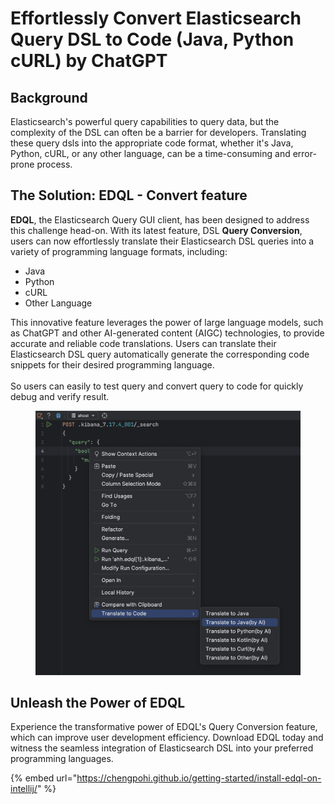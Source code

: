 # Effortlessly Convert Elasticsearch Query DSL to Code (Java, Python cURL) by ChatGPT

## Background

Elasticsearch's powerful query capabilities to query data, but the complexity of the DSL can often be a barrier for developers. Translating these query dsls into the appropriate code format, whether it's Java, Python, cURL, or any other language, can be a time-consuming and error-prone process.

## The Solution: EDQL - Convert feature

**EDQL**, the Elasticsearch Query GUI client, has been designed to address this challenge head-on. With its latest feature, DSL **Query Conversion**, users can now effortlessly translate their Elasticsearch DSL queries into a variety of programming language formats, including:

* Java
* Python
* cURL
* Other Language

This innovative feature leverages the power of large language models, such as ChatGPT and other AI-generated content (AIGC) technologies, to provide accurate and reliable code translations. Users can  translate their Elasticsearch DSL query  automatically generate the corresponding code snippets for their desired programming language.\
\
So users can easily to test query and convert query to code for quickly debug  and verify  result.

<figure><img src="../.gitbook/assets/image.png" alt=""><figcaption></figcaption></figure>

## Unleash the Power of EDQL

Experience the transformative power of EDQL's Query Conversion feature, which can improve user development efficiency. Download EDQL today and witness the seamless integration of Elasticsearch DSL into your preferred programming languages.

{% embed url="https://chengpohi.github.io/getting-started/install-edql-on-intellij/" %}


